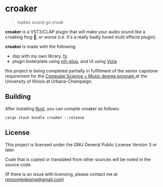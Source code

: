 # croaker

> makes sound go _croak_

**croaker** is a VST3/CLAP plugin that will make your audio sound like a croaking frog 🐸, or worse (i.e. it's a really badly tuned multi effects plugin).

**croaker** is made with the following:

- dsp with my own library, [fx](https://github.com/renzol2/fx)
- plugin boilerplate using [nih-plug](https://github.com/robbert-vdh/nih-plug), and UI using [Vizia](https://github.com/vizia/vizia)

this project is being completed partially in fulfillment of the senior capstone requirement for the [ Computer Science + Music degree program ](https://music.illinois.edu/admission/undergraduate-programs-and-application/undergraduate-degrees/bachelor-of-science-cs-music/) at the University of Illinois at Urbana-Champaign.

## Building

After installing [Rust](https://rustup.rs/), you can compile croaker as follows:

```shell
cargo xtask bundle croaker --release
```

## License

This project is licensed under the GNU General Public License Version 3 or later.

Code that is copied or translated from other sources will be noted in the source code.

(If there is an issue with licensing, please contact me at renzomledesma@gmail.com)
